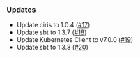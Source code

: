 ### Updates

- Update ciris to 1.0.4 ([#17][#17])
- Update sbt to 1.3.7 ([#18][#18])
- Update Kubernetes Client to v7.0.0 ([#19][#19])
- Update sbt to 1.3.8 ([#20][#20])

[#17]: https://github.com/ovotech/ciris-kubernetes/pull/17
[#18]: https://github.com/ovotech/ciris-kubernetes/pull/18
[#19]: https://github.com/ovotech/ciris-kubernetes/pull/19
[#20]: https://github.com/ovotech/ciris-kubernetes/pull/20